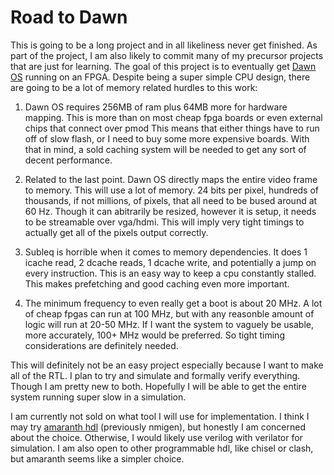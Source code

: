 # Road to Dawn

This is going to be a long project and in all likeliness never get finished.
As part of the project, I am also likely to commit many of my precursor projects that are just for learning.
The goal of this project is to eventually get [Dawn OS](http://users.atw.hu/gerigeri/DawnOS/index.html) running on an FPGA.
Despite being a super simple CPU design, there are going to be a lot of memory related hurdles to this work:

1. Dawn OS requires 256MB of ram plus 64MB more for hardware mapping. This is more than on most cheap fpga boards or even external chips that connect over pmod
This means that either things have to run off of slow flash, or I need to buy some more expensive boards.
With that in mind, a sold caching system will be needed to get any sort of decent performance.

1. Related to the last point. Dawn OS directly maps the entire video frame to memory.
This will use a lot of memory. 24 bits per pixel, hundreds of thousands, if not millions, of pixels, that all need to be bused around at 60 Hz.
Though it can abitrarily be resized, however it is setup, it needs to be streamable over vga/hdmi.
This will imply very tight timings to actually get all of the pixels output correctly.

1. Subleq is horrible when it comes to memory dependencies. It does 1 icache read, 2 dcache reads, 1 dcache write, and potentially a jump on every instruction.
This is an easy way to keep a cpu constantly stalled. This makes prefetching and good caching even more important.

1. The minimum frequency to even really get a boot is about 20 MHz. A lot of cheap fpgas can run at 100 MHz, but with any reasonble amount of logic will run at 20-50 MHz.
If I want the system to vaguely be usable, more accurately, 100+ MHz would be preferred. So tight timing considerations are definitely needed.



This will definitely not be an easy project especially because I want to make all of the RTL.
I plan to try and simulate and formally verify everything. Though I am pretty new to both.
Hopefully I will be able to get the entire system running super slow in a simulation.


I am currently not sold on what tool I will use for implementation. I think I may try [amaranth hdl](https://github.com/amaranth-lang/amaranth) (previously nmigen), but honestly I am concerned about the choice.
Otherwise, I would likely use verilog with verilator for simulation. I am also open to other programmable hdl, like chisel or clash, but amaranth seems like a simpler choice.